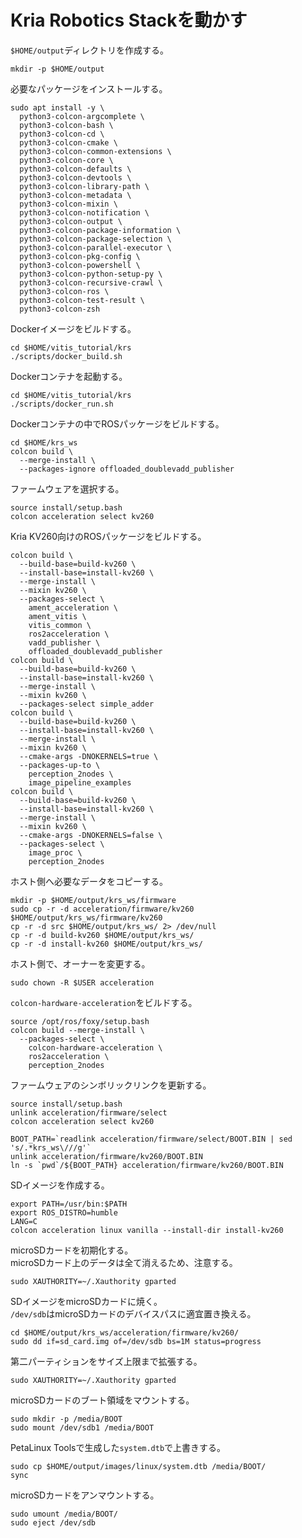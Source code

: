 # Kria Robotics Stackを動かす

`$HOME/output`ディレクトリを作成する。

```shell
mkdir -p $HOME/output
```

必要なパッケージをインストールする。

```shell
sudo apt install -y \
  python3-colcon-argcomplete \
  python3-colcon-bash \
  python3-colcon-cd \
  python3-colcon-cmake \
  python3-colcon-common-extensions \
  python3-colcon-core \
  python3-colcon-defaults \
  python3-colcon-devtools \
  python3-colcon-library-path \
  python3-colcon-metadata \
  python3-colcon-mixin \
  python3-colcon-notification \
  python3-colcon-output \
  python3-colcon-package-information \
  python3-colcon-package-selection \
  python3-colcon-parallel-executor \
  python3-colcon-pkg-config \
  python3-colcon-powershell \
  python3-colcon-python-setup-py \
  python3-colcon-recursive-crawl \
  python3-colcon-ros \
  python3-colcon-test-result \
  python3-colcon-zsh
```

Dockerイメージをビルドする。

```shell
cd $HOME/vitis_tutorial/krs
./scripts/docker_build.sh
```

Dockerコンテナを起動する。

```shell
cd $HOME/vitis_tutorial/krs
./scripts/docker_run.sh
```

Dockerコンテナの中でROSパッケージをビルドする。

```shell
cd $HOME/krs_ws
colcon build \
  --merge-install \
  --packages-ignore offloaded_doublevadd_publisher
```

ファームウェアを選択する。

```shell
source install/setup.bash
colcon acceleration select kv260
```

Kria KV260向けのROSパッケージをビルドする。

```shell
colcon build \
  --build-base=build-kv260 \
  --install-base=install-kv260 \
  --merge-install \
  --mixin kv260 \
  --packages-select \
    ament_acceleration \
    ament_vitis \
    vitis_common \
    ros2acceleration \
    vadd_publisher \
    offloaded_doublevadd_publisher
colcon build \
  --build-base=build-kv260 \
  --install-base=install-kv260 \
  --merge-install \
  --mixin kv260 \
  --packages-select simple_adder
colcon build \
  --build-base=build-kv260 \
  --install-base=install-kv260 \
  --merge-install \
  --mixin kv260 \
  --cmake-args -DNOKERNELS=true \
  --packages-up-to \
    perception_2nodes \
    image_pipeline_examples
colcon build \
  --build-base=build-kv260 \
  --install-base=install-kv260 \
  --merge-install \
  --mixin kv260 \
  --cmake-args -DNOKERNELS=false \
  --packages-select \
    image_proc \
    perception_2nodes
```

ホスト側へ必要なデータをコピーする。

```shell
mkdir -p $HOME/output/krs_ws/firmware
sudo cp -r -d acceleration/firmware/kv260 $HOME/output/krs_ws/firmware/kv260
cp -r -d src $HOME/output/krs_ws/ 2> /dev/null
cp -r -d build-kv260 $HOME/output/krs_ws/
cp -r -d install-kv260 $HOME/output/krs_ws/
```

ホスト側で、オーナーを変更する。

```shell
sudo chown -R $USER acceleration
```

`colcon-hardware-acceleration`をビルドする。

```shell
source /opt/ros/foxy/setup.bash
colcon build --merge-install \
  --packages-select \
    colcon-hardware-acceleration \
    ros2acceleration \
    perception_2nodes
```

ファームウェアのシンボリックリンクを更新する。

```shell
source install/setup.bash
unlink acceleration/firmware/select
colcon acceleration select kv260

BOOT_PATH=`readlink acceleration/firmware/select/BOOT.BIN | sed 's/.*krs_ws\///g'`
unlink acceleration/firmware/kv260/BOOT.BIN
ln -s `pwd`/${BOOT_PATH} acceleration/firmware/kv260/BOOT.BIN
```

SDイメージを作成する。

```shell
export PATH=/usr/bin:$PATH
export ROS_DISTRO=humble
LANG=C
colcon acceleration linux vanilla --install-dir install-kv260
```

microSDカードを初期化する。  
microSDカード上のデータは全て消えるため、注意する。

```shell
sudo XAUTHORITY=~/.Xauthority gparted
```

SDイメージをmicroSDカードに焼く。  
`/dev/sdb`はmicroSDカードのデバイスパスに適宜置き換える。

```shell
cd $HOME/output/krs_ws/acceleration/firmware/kv260/
sudo dd if=sd_card.img of=/dev/sdb bs=1M status=progress
```

第二パーティションをサイズ上限まで拡張する。

```shell
sudo XAUTHORITY=~/.Xauthority gparted
```

microSDカードのブート領域をマウントする。

```shell
sudo mkdir -p /media/BOOT
sudo mount /dev/sdb1 /media/BOOT
```

PetaLinux Toolsで生成した`system.dtb`で上書きする。

```shell
sudo cp $HOME/output/images/linux/system.dtb /media/BOOT/
sync
```

microSDカードをアンマウントする。

```shell
sudo umount /media/BOOT/
sudo eject /dev/sdb
```
